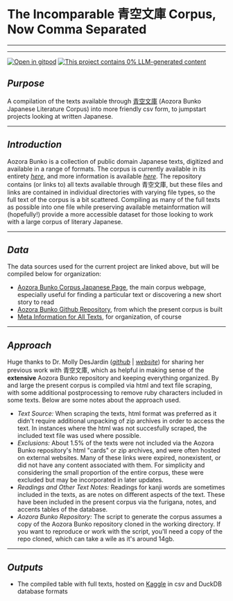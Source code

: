# The Incomparable 青空文庫 Corpus, **Now Comma Separated**

---

---
[![Open in gitpod](https://gitpod.io/button/open-in-gitpod.svg)](https://gitpod.io/#https://github.com/ryancahildebrandt/aozora_corpus)
[![This project contains 0% LLM-generated content](https://brainmade.org/88x31-dark.png)](https://brainmade.org/)

## *Purpose*
A compilation of the texts available through [青空文庫](https://www.aozora.gr.jp/) (Aozora Bunko Japanese Literature Corpus) into more friendly csv form, to jumpstart projects looking at written Japanese.

---

## *Introduction*
Aozora Bunko is a collection of public domain Japanese texts, digitized and available in a range of formats. The corpus is currently available in its entirety [*here*](https://github.com/aozorabunko/aozorabunko), and more information is available [*here*](http://en.wikipedia.org/wiki/Aozora_Bunko). The repository contains (or links to) all texts available through 青空文庫, but these files and links are contained in individual directories with varying file types, so the full text of the corpus is a bit scattered. Compiling as many of the full texts as possible into one file while preserving available metainformation will (hopefully!) provide a more accessible dataset for those looking to work with a large corpus of literary Japanese. 

---

## *Data*
The data sources used for the current project are linked above, but will be compiled below for organization:
+ [Aozora Bunko Corpus Japanese Page](https://www.aozora.gr.jp/), the main corpus webpage, especially useful for finding a particular text or discovering a new short story to read
+ [Aozora Bunko Github Repository](https://github.com/aozorabunko/aozorabunko), from which the present corpus is built
+ [Meta Information for All Texts](https://www.aozora.gr.jp/index_pages/person_all.html), for organization, of course

---

## *Approach*
Huge thanks to Dr. Molly DesJardin ([*github*](https://github.com/mollydesjardin) | [*website*](https://www.mollydesjardin.com/)) for sharing her previous work with 青空文庫, which as helpful in making sense of the **extensive** Aozora Bunko repository and keeping everything organized. By and large the present corpus is compiled via html and text file scraping, with some additional postprocessing to remove ruby characters included in some texts. Below are some notes about the approach used.
+ *Text Source:* When scraping the texts, html format was preferred as it didn't require additional unpacking of zip archives in order to access the text. In instances where the html was not succesfully scraped, the included text file was used where possible. 
+ *Exclusions:* About 1.5% of the texts were not included via the Aozora Bunko repository's html "cards" or zip archives, and were often hosted on external websites. Many of these links were expired, nonexistent, or did not have any content associated with them. For simplicity and considering the small proportion of the entire corpus, these were excluded but may be incorporated in later updates.
+ *Readings and Other Text Notes:* Readings for kanji words are sometimes included in the texts, as are notes on different aspects of the text. These have been included in the present corpus via the furigana, notes, and accents tables of the database.
+ *Aozora Bunko Repository:* The script to generate the corpus assumes a copy of the Aozora Bunko repository cloned in the working directory. If you want to reproduce or work with the script, you'll need a copy of the repo cloned, which can take a wile as it's around 14gb.

---

## *Outputs*

+ The compiled table with full texts, hosted on [Kaggle](https://www.kaggle.com/ryancahildebrandt/azbcorpus) in csv and DuckDB database formats 
